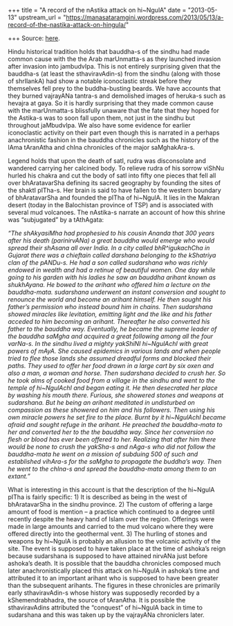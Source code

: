 +++
title = "A record of the nAstika attack on hi~NgulA"
date = "2013-05-13"
upstream_url = "https://manasataramgini.wordpress.com/2013/05/13/a-record-of-the-nastika-attack-on-hingula/"

+++
Source: [here](https://manasataramgini.wordpress.com/2013/05/13/a-record-of-the-nastika-attack-on-hingula/).

Hindu historical tradition holds that bauddha-s of the sindhu had made common cause with the the Arab marUnmatta-s as they launched invasion after invasion into jambudvIpa. This is not entirely surprising given that the bauddha-s (at least the sthaviravAdin-s) from the sindhu (along with those of shrIlankA) had show a notable iconoclastic streak before they themselves fell prey to the buddha-busting beards. We have accounts that they burned vajrayANa tantra-s and demolished images of heruka-s such as hevajra at gaya. So it is hardly surprising that they made common cause with the marUnmatta-s blissfully unaware that the fate that they hoped for the Astika-s was to soon fall upon them, not just in the sindhu but throughout jaMbudvIpa. We also have some evidence for earlier iconoclastic activity on their part even though this is narrated in a perhaps anachronistic fashion in the bauddha chronicles such as the history of the lAma tAranAtha and chIna chronicles of the major saMghakAra-s.

Legend holds that upon the death of satI, rudra was disconsolate and wandered carrying her calcined body. To relieve rudra of his sorrow viShNu hurled his chakra and cut the body of satI into fifty one pieces that fell all over bhAratavarSha defining its sacred geography by founding the sites of the shaktI pITha-s. Her brain is said to have fallen to the western boundary of bhAratavarSha and founded the pITha of hi\~NgulA. It lies in the Makran desert (today in the Balochistan province of TSP) and is associated with several mud volcanoes. The nAstika-s narrate an account of how this shrine was “subjugated” by a tAthAgata:

*“The shAkyasiMha had prophesied to his cousin Ananda that 300 years after his death (parinirvANa) a great bauddha would emerge who would spread their shAsana all over India. In a city called bhR^igukachCha in Gujarat there was a chieftain called darshana belonging to the kShatriya clan of the pANDu-s. He had a son called sudarshana who was richly endowed in wealth and had a retinue of beautiful women. One day while going to his garden with his ladies he saw an bauddha arihant known as shukhAyana. He bowed to the arihant who offered him a lecture on the bauddha-mata. sudarshana underwent an instant conversion and sought to renounce the world and become an arihant himself. He then sought his father’s permission who instead bound him in chains. Then sudarshana showed miracles like levitation, emitting light and the like and his father acceded to him becoming an arihant. Thereafter he also converted his father to the bauddha way. Eventually, he became the supreme leader of the bauddha saMgha and acquired a great following among all the four varNa-s. In the sindhu lived a mighty yakShiNI hi\~NgulAchI with great powers of mAyA. She caused epidemics in various lands and when people tried to flee those lands she assumed dreadful forms and blocked their paths. They used to offer her food drawn in a large cart by six oxen and also a man, a woman and horse. Then sudarshana decided to crush her. So he took alms of cooked food from a village in the sindhu and went to the temple of hi\~NgulAchI and began eating it. He then desecrated her place by washing his mouth there. Furious, she showered stones and weapons at sudarshana. But he being an arihant meditated in undisturbed on compassion as these showered on him and his followers. Then using his own miracle powers he set fire to the place. Burnt by it hi\~NgulAchI became afraid and sought refuge in the arihant. He preached the bauddha-mata to her and converted her to the the bauddha way. Since her conversion no flesh or blood has ever been offered to her. Realizing that after him there would be none to crush the yakSha-s and nAga-s who did not follow the bauddha-mata he went on a mission of subduing 500 of such and established vihAra-s for the saMgha to propagate the buddha’s way. Then he went to the chIna-s and spread the bauddha-mata among them to an extant.”*

What is interesting in this account is that the description of the hi\~NgulA pITha is fairly specific: 1) It is described as being in the west of bhAratavarSha in the sindhu province. 2) The custom of offering a large amount of food is mention – a practice which continued to a degree until recently despite the heavy hand of Islam over the region. Offerings were made in large amounts and carried to the mud volcano where they were offered directly into the geothermal vent. 3) The hurling of stones and weapons by hi\~NgulA is probably an allusion to the volcanic activity of the site. The event is supposed to have taken place at the time of ashoka’s reign because sudarshana is supposed to have attained nirvANa just before ashoka’s death. It is possible that the bauddha chronicles composed much later anachronistically placed this attack on hi\~NgulA in ashoka’s time and attributed it to an important arihant who is supposed to have been greater than the subsequent arihants. The figures in these chronicles are primarily early sthaviravAdin-s whose history was supposedly recorded by a kShemendrabhadra, the source of tAranAtha. It is possible the sthaviravAdins attributed the “conquest” of hi\~NgulA back in time to sudarshana and this was taken up by the vajrayANa chroniclers later.

